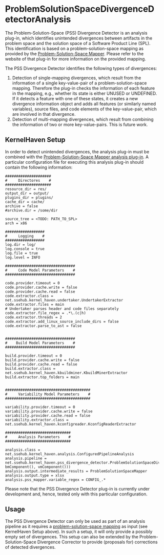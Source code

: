 # ProblemSolutionSpaceDivergenceDetectorAnalysis
The Problem-Solution-Space (PSS) Divergence Detector is an analysis plug-in, which identifies unintended divergences between artifacts in the problem space and the solution space of a Software Product Line (SPL). This identification is based on a problem-solution-space mapping as provided by the [Problem-Solution-Space Mapper](https://github.com/KernelHaven/ProblemSolutionSpaceMapperAnalysis). Please refer to the website of that plug-in for more information on the provided mapping.

The PSS Divergence Detector identifies the following types of divergences:
1. Detection of single-mapping divergences, which result from the information of a single key-value-pair of a problem-solution-space mapping. Therefore the plug-in checks the information of each feature in the mapping, e.g., whether its state is either UNUSED or UNDEFINED. If it detects a feature with one of these states, it creates a new divergence information object and adds all features (or similarly named variables), source files, and code elements of the key-value-pair, which are involved in that divergence.
2.	Detection of multi-mapping divergences, which result from combining the information of two or more key-value-pairs. This is future work.

## KernelHaven Setup
In order to detect unintended divergences, the analysis plug-in must be combined with the [Problem-Solution-Space Mapper analysis plug-in](https://github.com/KernelHaven/ProblemSolutionSpaceMapperAnalysis). A particular configuration file for executing this analysis plug-in should contain the following information:

```
#####################
#     Directores    #
#####################
resource_dir = res/
output_dir = output/
plugins_dir = plugins/
cache_dir = cache/
archive = false
#archive.dir = /some/dir

source_tree = <TODO: PATH_TO_SPL>
arch = x86

##################
#     Logging    #
##################
log.dir = log/
log.console = true
log.file = true
log.level = INFO

################################
#     Code Model Parameters    #
################################

code.provider.timeout = 0
code.provider.cache.write = false
code.provider.cache.read = false
code.extractor.class =  net.ssehub.kernel_haven.undertaker.UndertakerExtractor
code.extractor.files = main
# Undertaker parses header and code files separately
code.extractor.file_regex = .*\.(c|h)
code.extractor.threads = 2
code.extractor.add_linux_source_include_dirs = false
code.extractor.parse_to_ast = false


################################
#    Build Model Parameters    #
################################

build.provider.timeout = 0
build.provider.cache.write = false
build.provider.cache.read = false
build.extractor.class = net.ssehub.kernel_haven.kbuildminer.KbuildMinerExtractor
build.extractor.top_folders = main


#######################################
#     Variability Model Parameters    #
#######################################

variability.provider.timeout = 0
variability.provider.cache.write = false
variability.provider.cache.read = false
variability.extractor.class = net.ssehub.kernel_haven.kconfigreader.KconfigReaderExtractor

##############################
#     Analysis Parameters    #
##############################

analysis.class = net.ssehub.kernel_haven.analysis.ConfiguredPipelineAnalysis
analysis.pipeline = net.ssehub.kernel_haven.pss_divergence_detector.ProblemSolutionSpaceDivergenceDetector(net.ssehub.kernel_haven.pss_mapper.ProblemSolutionSpaceMapper(cmComponent(), bmComponent(), vmComponent()))
analysis.output.intermediate_results = ProblemSolutionSpaceMapper
analysis.output.type = xlsx
analysis.pss_mapper.variable_regex = CONFIG_.*
```
Please note that the PSS Divergence Detector plug-in is currently under development and, hence, tested only with this particular configuration.

## Usage
The PSS Divergence Detector can only be used as part of an analysis pipeline as it requires a [problem-solution-space mapping](https://github.com/KernelHaven/ProblemSolutionSpaceMapperAnalysis) as input (see KernelHaven Setup above). In such a setup, it will only provide a possibly empty set of divergences. This setup can also be extended by the Problem-Solution-Space Divergence Corrector to provide (proposals for) corrections of detected divergences. 
